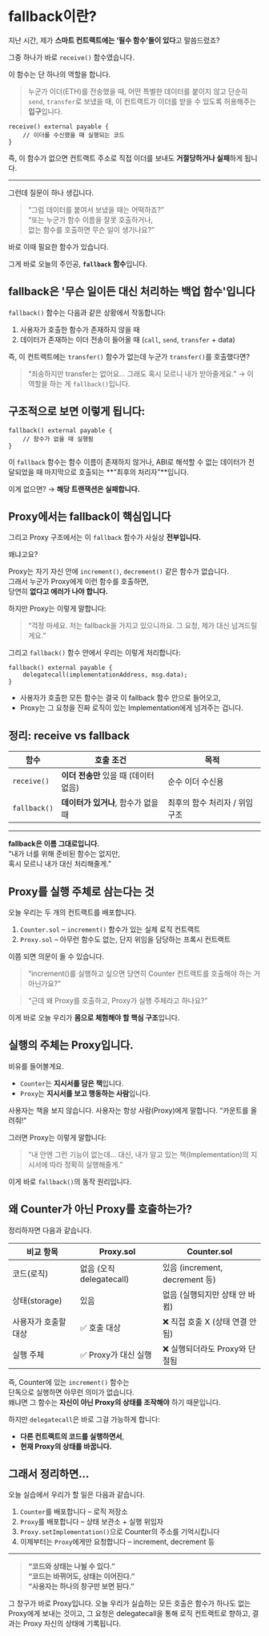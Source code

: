 # **fallback이란?**

지난 시간, 제가 **스마트 컨트랙트에는 ‘필수 함수’들이 있다**고 말씀드렸죠?

그중 하나가 바로 `receive()` 함수였습니다.

이 함수는 단 하나의 역할을 합니다.

> 누군가 이더(ETH)를 전송했을 때,
> 어떤 특별한 데이터를 붙이지 않고 단순히 `send`, `transfer`로 보냈을 때,
> 이 컨트랙트가 이더를 받을 수 있도록 허용해주는 **입구**입니다.

```solidity
receive() external payable {
    // 이더를 수신했을 때 실행되는 코드
}
```

즉, 이 함수가 없으면
컨트랙트 주소로 직접 이더를 보내도
**거절당하거나 실패**하게 됩니다.

---

그런데 질문이 하나 생깁니다.

> “그럼 데이터를 붙여서 보냈을 때는 어떡하죠?”  
> “또는 누군가 함수 이름을 잘못 호출하거나,  
> 없는 함수를 호출하면 무슨 일이 생기나요?”

바로 이때 필요한 함수가 있습니다.

그게 바로 오늘의 주인공,
**`fallback` 함수**입니다.

## **fallback은 '무슨 일이든 대신 처리하는 백업 함수'입니다**

`fallback()` 함수는 다음과 같은 상황에서 작동합니다:

1. 사용자가 호출한 함수가 존재하지 않을 때
2. 데이터가 존재하는 이더 전송이 들어올 때 (`call`, `send`, `transfer` + data)

즉, 이 컨트랙트에는 `transfer()` 함수가 없는데
누군가 `transfer()`를 호출했다면?

> “죄송하지만 transfer는 없어요…
> 그래도 혹시 모르니 내가 받아줄게요.”
> → 이 역할을 하는 게 `fallback()`입니다.

## **구조적으로 보면 이렇게 됩니다:**

```solidity
fallback() external payable {
    // 함수가 없을 때 실행됨
}
```

이 `fallback` 함수는
함수 이름이 존재하지 않거나,
ABI로 해석할 수 없는 데이터가 전달되었을 때
마지막으로 호출되는 **“최후의 처리자”**입니다.

이게 없으면? → **해당 트랜잭션은 실패합니다.**

## **Proxy에서는 fallback이 핵심입니다**

그리고 Proxy 구조에서는 이 `fallback` 함수가
사실상 **전부입니다.**

왜냐고요?

Proxy는 자기 자신 안에 `increment()`, `decrement()` 같은 함수가 없습니다.  
그래서 누군가 Proxy에게 이런 함수를 호출하면,  
당연히 **없다고 에러가 나야 합니다.**

하지만 Proxy는 이렇게 말합니다:

> “걱정 마세요.
> 저는 fallback을 가지고 있으니까요.
> 그 요청, 제가 대신 넘겨드릴게요.”

그리고 `fallback()` 함수 안에서
우리는 이렇게 처리합니다:

```solidity
fallback() external payable {
    delegatecall(implementationAddress, msg.data);
}
```

- 사용자가 호출한 모든 함수는
  결국 이 fallback 함수 안으로 들어오고,
- Proxy는 그 요청을 진짜 로직이 있는 Implementation에게 넘겨주는 겁니다.

## **정리: receive vs fallback**

| 함수         | 호출 조건                             | 목적                           |
| ------------ | ------------------------------------- | ------------------------------ |
| `receive()`  | **이더 전송만** 있을 때 (데이터 없음) | 순수 이더 수신용               |
| `fallback()` | **데이터가 있거나**, 함수가 없을 때   | 최후의 함수 처리자 / 위임 구조 |

---

**fallback은 이름 그대로입니다.**  
“내가 너를 위해 준비된 함수는 없지만,  
혹시 모르니 내가 대신 처리해줄게.”

## **Proxy를 실행 주체로 삼는다는 것**

오늘 우리는 두 개의 컨트랙트를 배포합니다.

1. `Counter.sol` – `increment()` 함수가 있는 실제 로직 컨트랙트
2. `Proxy.sol` – 아무런 함수도 없는, 단지 위임을 담당하는 프록시 컨트랙트

이쯤 되면 의문이 들 수 있습니다.

> “increment()를 실행하고 싶으면
> 당연히 Counter 컨트랙트를 호출해야 하는 거 아닌가요?”

> “근데 왜 Proxy를 호출하고, Proxy가 실행 주체라고 하나요?”

이게 바로 오늘 우리가 **몸으로 체험해야 할 핵심 구조**입니다.

## **실행의 주체는 Proxy입니다.**

비유를 들어볼게요.

- `Counter`는 **지시서를 담은 책**입니다.
- `Proxy`는 **지시서를 보고 행동하는 사람**입니다.

사용자는 책을 보지 않습니다.
사용자는 항상 사람(Proxy)에게 말합니다.
“카운트를 올려줘!”

그러면 Proxy는 이렇게 말합니다:

> “내 안엔 그런 기능이 없는데...
> 대신, 내가 알고 있는 책(Implementation)의 지시서에 따라
> 정확히 실행해줄게.”

이게 바로 `fallback()`의 동작 원리입니다.

## **왜 Counter가 아닌 Proxy를 호출하는가?**

정리하자면 다음과 같습니다.

| 비교 항목            | Proxy.sol                | Counter.sol                      |
| -------------------- | ------------------------ | -------------------------------- |
| 코드(로직)           | 없음 (오직 delegatecall) | 있음 (increment, decrement 등)   |
| 상태(storage)        | 있음                     | 없음 (실행되지만 상태 안 바뀜)   |
| 사용자가 호출할 대상 | ✅ 호출 대상             | ❌ 직접 호출 X (상태 연결 안 됨) |
| 실행 주체            | ✅ Proxy가 대신 실행     | ❌ 실행되더라도 Proxy와 단절됨   |

즉, Counter에 있는 `increment()` 함수는  
단독으로 실행하면 아무런 의미가 없습니다.  
왜냐면 그 함수는 **자신이 아닌 Proxy의 상태를 조작해야** 하기 때문입니다.

하지만 `delegatecall`은 바로 그걸 가능하게 합니다:

- **다른 컨트랙트의 코드를 실행하면서**,
- **현재 Proxy의 상태를 바꿉니다.**

## **그래서 정리하면...**

오늘 실습에서 우리가 할 일은 다음과 같습니다.

1. `Counter`를 배포합니다 – 로직 저장소
2. `Proxy`를 배포합니다 – 상태 보관소 + 실행 위임자
3. `Proxy.setImplementation()`으로 Counter의 주소를 기억시킵니다
4. 이제부터는 `Proxy`에게만 요청합니다 – increment, decrement 등

---

> **“코드와 상태는 나뉠 수 있다.”**  
> **“코드는 바뀌어도, 상태는 이어진다.”**  
> **“사용자는 하나의 창구만 보면 된다.”**

그 창구가 바로 Proxy입니다.
오늘 우리가 실습하는 모든 호출은
함수가 하나도 없는 Proxy에게 보내는 것이고,
그 요청은 delegatecall을 통해 로직 컨트랙트로 향하고,
결과는 Proxy 자신의 상태에 기록됩니다.
